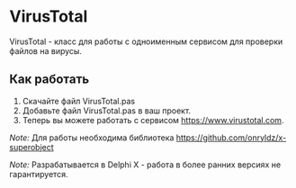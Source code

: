 # VirusTotal

VirusTotal - класс для работы с одноименным сервисом для проверки файлов на вирусы.

Как работать
---------------
1. Скачайте файл VirusTotal.pas
2. Добавьте файл VirusTotal.pas в ваш проект.
3. Теперь вы можете работать с сервисом https://www.virustotal.com.

*Note:* Для работы необходима библиотека https://github.com/onryldz/x-superobject

*Note:* Разрабатывается в Delphi X - работа в более ранних версиях не гарантируется.

